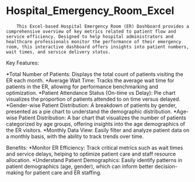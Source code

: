 # Hospital_Emergency_Room_Excel

        This Excel-based Hospital Emergency Room (ER) Dashboard provides a comprehensive overview of key metrics related to patient flow and service efficiency. Designed to help hospital administrators and healthcare professionals monitor the performance of their emergency room, this interactive dashboard offers insights into patient numbers, wait times, and service delivery status.

Key Features:

*Total Number of Patients: Displays the total count of patients visiting the ER each month.
*Average Wait Time: Tracks the average wait time for patients in the ER, allowing for performance benchmarking and optimization.
*Patient Attendance Status (On-time vs Delay): Pie chart visualizes the proportion of patients attended to on time versus delayed.
*Gender-wise Patient Distribution: A breakdown of patients by gender, presented as a pie chart to understand the demographic distribution.
*Age-wise Patient Distribution: A bar chart that visualizes the number of patients categorized by age groups, offering insights into the age demographics of the ER visitors.
*Monthly Data View: Easily filter and analyze patient data on a monthly basis, with the ability to track trends over time.

Benefits:
*Monitor ER Efficiency: Track critical metrics such as wait times and service delays, helping to optimize patient care and staff resource allocation.
*Understand Patient Demographics: Easily identify patterns in patient demographics (age, gender), which can inform better decision-making for patient care and ER staffing.
